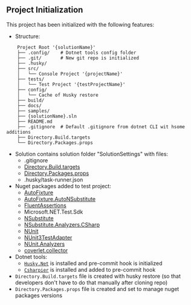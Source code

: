 ## Project Initialization

This project has been initialized with the following features:

- Structure:
```
    Project Root '{solutionName}'
    ├── .config/    # Dotnet tools config folder
    ├── .git/       # New git repo is initialized
    ├── .husky/
    ├── src/
    │   └── Console Project '{projectName}'
    ├── tests/
    │   └── Test Project '{testProjectName}'
    ├── config/
    │   └── Cache of Husky restore
    ├── build/
    ├── docs/
    ├── samples/
    ├── {solutionName}.sln
    ├── README.md
    ├── .gitignore  # Default .gitignore from dotnet CLI wit hsome additions
    ├── Directory.Build.targets
    └── Directory.Packages.props
```
- Solution contains solution folder "SolutionSettings" with files:
  - .gitignore
  - [Directory.Build.targets](https://learn.microsoft.com/en-us/visualstudio/msbuild/customize-by-directory)
  - [Directory.Packages.props](https://devblogs.microsoft.com/nuget/introducing-central-package-management/)
  - .husky/task-runner.json
- Nuget packages added to test project:
    - [AutoFixture](https://autofixture.github.io)
    - [AutoFixture.AutoNSubstitute](https://github.com/AutoFixture/AutoFixture?tab=readme-ov-file#mocking-libraries)
    - [FluentAssertions](https://fluentassertions.com)
    - Microsoft.NET.Test.Sdk
    - [NSubstitute](https://nsubstitute.github.io)
    - [NSubstitute.Analyzers.CSharp](https://nsubstitute.github.io/help/nsubstitute-analysers/)
    - [NUnit](https://nunit.org)
    - [NUnit3TestAdapter](https://docs.nunit.org/articles/vs-test-adapter/Index.html)
    - [NUnit.Analyzers](https://docs.nunit.org/articles/nunit-analyzers/NUnit-Analyzers.html)
    - [coverlet.collector](https://github.com/coverlet-coverage/coverlet)
- Dotnet tools:
    - [`Husky.Net`](https://alirezanet.github.io/Husky.Net/) is installed and pre-commit hook is initialized
    - [`Csharpier`](https://csharpier.com) is installed and added to pre-commit hook
- `Directory.Build.targets` file is created with husky restore (so that developers don't have to do that manually after cloning repo)
- `Directory.Packages.props` file is created and set to manage nuget packages versions
